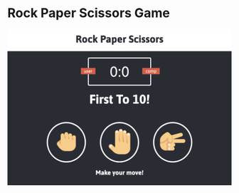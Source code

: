 # Rock Paper Scissors Game

![alt text](https://github.com/adamanikiej/rockPaperScissors/blob/main/images/rock_paper_scissors_game.png)